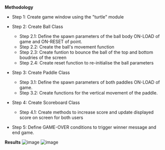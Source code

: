 **Methodology**

* Step 1: Create game window using the "turtle" module

* Step 2: Create Ball Class
  - Step 2.1: Define the spawn parameters of the ball body ON-LOAD of game and ON-RESET of point.
  - Step 2.2: Create the ball's movement function
  - Step 2.3: Create funtion to bounce the ball of the top and bottom boudries of the screen
  - Step 2.4: Create reset function to re-initialise the ball parameters
  
* Step 3: Create Paddle Class
  - Step 3.1: Define the spawn parameters of both paddles ON-LOAD of game.
  - Step 3.2: Create functions for the vertical movement of the paddle.
  
* Step 4: Create Scoreboard Class
  - Step 4.1: Create methods to increase score and update displayed score on screen for both users
  
* Step 5: Define GAME-OVER conditions to trigger winner message and end game.

**Results**
![image](https://github.com/user-attachments/assets/53e85793-eedb-43a6-8fcf-2eca1b2c13bc)
![image](https://github.com/user-attachments/assets/3c4dfc15-dbb2-4034-86c7-d5a54c1779d3)

